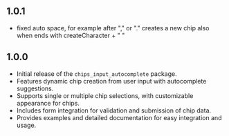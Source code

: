 ## 1.0.1
- fixed auto space, for example after "," or "."
  creates a new chip also when ends with createCharacter + " "

## 1.0.0

- Initial release of the `chips_input_autocomplete` package.
- Features dynamic chip creation from user input with autocomplete suggestions.
- Supports single or multiple chip selections, with customizable appearance for chips.
- Includes form integration for validation and submission of chip data.
- Provides examples and detailed documentation for easy integration and usage.
